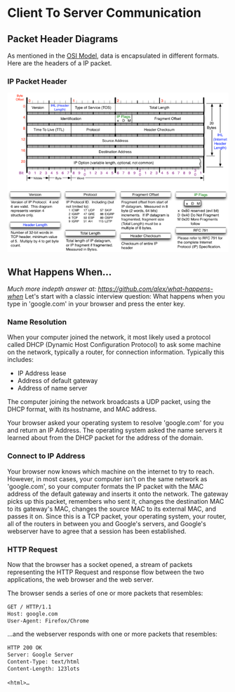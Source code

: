 Client To Server Communication
==============================

Packet Header Diagrams
----------------------

As mentioned in the [OSI Model](1-osi-model.md), data is encapsulated in
different formats. Here are the headers of a IP packet.

### IP Packet Header

[![](2-ipv4-header.png)](https://nmap.org/book/tcpip-ref.html)

What Happens When…
------------------

_Much more indepth answer at: https://github.com/alex/what-happens-when_
Let's start with a classic interview question: What happens when you type in
'google.com' in your browser and press the enter key.

### Name Resolution

When your computer joined the network, it most likely used a protocol called
DHCP (Dynamic Host Configuration Protocol) to ask some machine on the network,
typically a router, for connection information. Typically this includes:

- IP Address lease
- Address of default gateway
- Address of name server

The computer joining the network broadcasts a UDP packet, using the DHCP
format, with its hostname, and MAC address.

Your browser asked your operating system to resolve 'google.com' for you and
return an IP Address. The operating system asked the name servers it learned
about from the DHCP packet for the address of the domain.

### Connect to IP Address

Your browser now knows which machine on the internet to try to reach. However,
in most cases, your computer isn't on the same network as 'google.com', so your
computer formats the IP packet with the MAC address of the default gateway and
inserts it onto the network. The gateway picks up this packet, remembers who
sent it, changes the destination MAC to its gateway's MAC, changes the source
MAC to its external MAC, and passes it on. Since this is a TCP packet, your
operating system, your router, all of the routers in between you and Google's
servers, and Google's webserver have to agree that a session has been
established.

### HTTP Request

Now that the browser has a socket opened, a stream of packets representing the
HTTP Request and response flow between the two applications, the web browser
and the web server.

The browser sends a series of one or more packets that resembles:
```
GET / HTTP/1.1
Host: google.com
User-Agent: Firefox/Chrome
```

…and the webserver responds with one or more packets that resembles:
```
HTTP 200 OK
Server: Google Server
Content-Type: text/html
Content-Length: 123lots

<html>…
```
